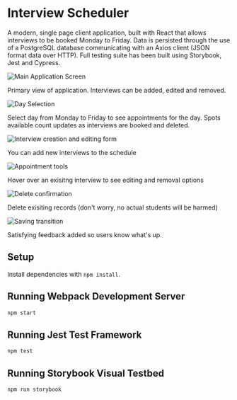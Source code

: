# Interview Scheduler

A modern, single page client application, built with React that allows interviews to be booked Monday to Friday. Data is persisted through the use of a PostgreSQL database communicating with an Axios client (JSON format data over HTTP). Full testing suite has been built using Storybook, Jest and Cypress.

![Main Application Screen](https://github.com/danuhnder/scheduler/blob/master/docs/Application.png)

Primary view of application. Interviews can be added, edited and removed. 

![Day Selection](https://github.com/danuhnder/scheduler/blob/master/docs/Days.png)

Select day from Monday to Friday to see appointments for the day. Spots available count updates as interviews are booked and deleted.

![Interview creation and editing form](https://github.com/danuhnder/scheduler/blob/master/docs/Form.png)

You can add new interviews to the schedule

![Appointment tools](https://github.com/danuhnder/scheduler/blob/master/docs/Hover.png)

Hover over an exisitng interview to see editing and removal options

![Delete confirmation](https://github.com/danuhnder/scheduler/blob/master/docs/Confirm.png)

Delete exisiting records (don't worry, no actual students will be harmed)

![Saving transition](https://github.com/danuhnder/scheduler/blob/master/docs/Transition.png)

Satisfying feedback added so users know what's up. 


## Setup

Install dependencies with `npm install`.

## Running Webpack Development Server

```sh
npm start
```

## Running Jest Test Framework

```sh
npm test
```

## Running Storybook Visual Testbed

```sh
npm run storybook
```
